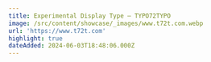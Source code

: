 ```yaml
---
title: Experimental Display Type — TYPO72TYPO
image: /src/content/showcase/_images/www.t72t.com.webp
url: 'https://www.t72t.com'
highlight: true
dateAdded: 2024-06-03T18:48:06.000Z
---
```


